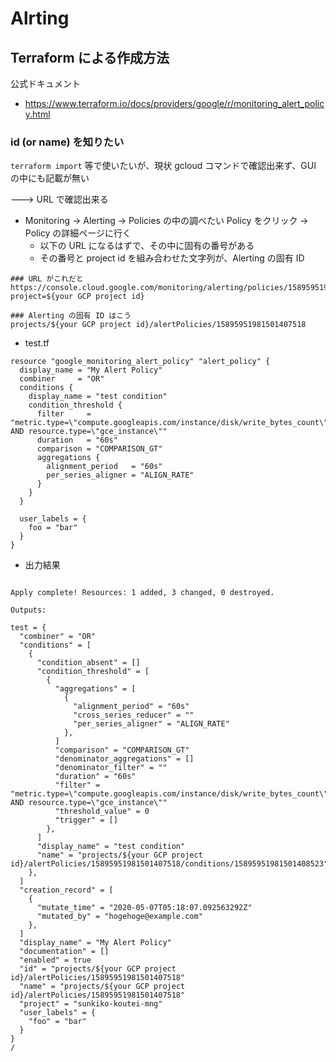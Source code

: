 # Alrting

## Terraform による作成方法

公式ドキュメント

+ https://www.terraform.io/docs/providers/google/r/monitoring_alert_policy.html

### id (or name) を知りたい

`terraform import` 等で使いたいが、現状 gcloud コマンドで確認出来ず、GUI の中にも記載が無い

---> URL で確認出来る

+ Monitoring -> Alerting -> Policies の中の調べたい Policy をクリック -> Policy の詳細ページに行く
  + 以下の URL になるはずで、その中に固有の番号がある
  + その番号と project id を組み合わせた文字列が、Alerting の固有 ID

```
### URL がこれだと
https://console.cloud.google.com/monitoring/alerting/policies/15895951981501407518?project=${your GCP project id}

### Alerting の固有 ID はこう
projects/${your GCP project id}/alertPolicies/15895951981501407518
```



+ test.tf

```
resource "google_monitoring_alert_policy" "alert_policy" {
  display_name = "My Alert Policy"
  combiner     = "OR"
  conditions {
    display_name = "test condition"
    condition_threshold {
      filter     = "metric.type=\"compute.googleapis.com/instance/disk/write_bytes_count\" AND resource.type=\"gce_instance\""
      duration   = "60s"
      comparison = "COMPARISON_GT"
      aggregations {
        alignment_period   = "60s"
        per_series_aligner = "ALIGN_RATE"
      }
    }
  }

  user_labels = {
    foo = "bar"
  }
}
```

+ 出力結果

```

Apply complete! Resources: 1 added, 3 changed, 0 destroyed.

Outputs:

test = {
  "combiner" = "OR"
  "conditions" = [
    {
      "condition_absent" = []
      "condition_threshold" = [
        {
          "aggregations" = [
            {
              "alignment_period" = "60s"
              "cross_series_reducer" = ""
              "per_series_aligner" = "ALIGN_RATE"
            },
          ]
          "comparison" = "COMPARISON_GT"
          "denominator_aggregations" = []
          "denominator_filter" = ""
          "duration" = "60s"
          "filter" = "metric.type=\"compute.googleapis.com/instance/disk/write_bytes_count\" AND resource.type=\"gce_instance\""
          "threshold_value" = 0
          "trigger" = []
        },
      ]
      "display_name" = "test condition"
      "name" = "projects/${your GCP project id}/alertPolicies/15895951981501407518/conditions/15895951981501408523"
    },
  ]
  "creation_record" = [
    {
      "mutate_time" = "2020-05-07T05:18:07.092563292Z"
      "mutated_by" = "hogehoge@example.com"
    },
  ]
  "display_name" = "My Alert Policy"
  "documentation" = []
  "enabled" = true
  "id" = "projects/${your GCP project id}/alertPolicies/15895951981501407518"
  "name" = "projects/${your GCP project id}/alertPolicies/15895951981501407518"
  "project" = "sunkiko-koutei-mng"
  "user_labels" = {
    "foo" = "bar"
  }
}
/
```
